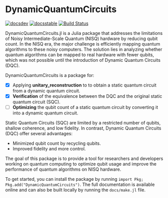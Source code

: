 # DynamicQuantumCircuits

[![docsdev](https://img.shields.io/badge/docs-dev-lightblue.svg)](https://juliaeda.github.io/DynamicQuantumCircuits.jl/dynamicquantumcircuits/dev/)
[![docsstable](https://img.shields.io/badge/docs-stable-blue.svg)](https://juliaeda.github.io/DynamicQuantumCircuits.jl/dynamicquantumcircuits/stable/)
[![Build Status](https://github.com/JuliaEDA/DynamicQuantumCircuits.jl/actions/workflows/CI.yml/badge.svg?branch=main)](https://github.com/JuliaEDA/DynamicQuantumCircuits.jl/actions/workflows/CI.yml?query=branch%3Amain)

DynamicQuantumCircuits.jl is a Julia package that addresses the limitations of Noisy Intermediate-Scale Quantum (NISQ) hardware by reducing qubit count. In the NISQ era, the major challenge is efficiently mapping quantum algorithms to these noisy computers. The solution lies in analyzing whether quantum algorithms can be mapped to real hardware with fewer qubits, which was not possible until the introduction of Dynamic Quantum Circuits (DQC).

DynamicQuantumCircuits is a package for:

- [X] Applying **unitary_reconstruction** to to obtain a static quantum circuit from a dynamic quantum circuit.
- [X] **Verification** of the equivalence between the DQC and the original static quantum circuit (SQC).
- [ ] **Optimizing** the qubit count of a static quantum circuit by converting it into a dynamic quantum circuit.

Static Quantum Circuits (SQC) are limited by a restricted number of qubits, shallow coherence, and low fidelity. In contrast, Dynamic Quantum Circuits (DQC) offer several advantages:

- Minimized qubit count by recycling qubits.
- Improved fidelity and more control.

The goal of this package is to provide a tool for researchers and developers working on quantum computing to optimize qubit usage and improve the performance of quantum algorithms on NISQ hardware.

To get started, you can install the package by running `import Pkg; Pkg.add("DynamicQuantumCircuits")`. The full documentation is available online and can also be built locally by running the `docs/make.jl` file.
